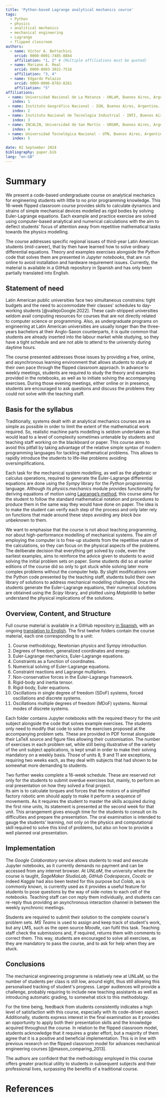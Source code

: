 ```yaml
---
title: 'Python-based Lagrange analytical mechanics course'
tags:
  - Python
  - physics
  - analitical mechanics
  - mechanical engineering
  - Lagrange
  - flipped classroom
authors:
  - name: Víctor A. Bettachini
	orcid: 0000-0001-7485-8884
    affiliation: "1, 2" # (Multiple affiliations must be quoted)
  - name: Mariano A. Real
    orcid: 0000-0003-3022-7516
    affiliation: "3, 4"
  - name: Edgardo Palazzo
    orcid: 0009-0006-8783-8261
    affiliation: "5"
affiliations:
 - name: Universidad Nacional de La Matanza - UNLaM, Buenos Aires, Argentina.
   index: 1
 - name: Instituto Geográfico Nacional - IGN, Buenos Aires, Argentina.
   index: 2
 - name: Instituto Nacional de Tecnología Industrial - INTI, Buenos Aires, Argentina.
   index: 3
 - name: INCALIN, Universidad de San Martín - UNSAM, Buenos Aires, Argentina.
   index: 4
 - name: Universidad Tecnológica Nacional - UTN, Buenos Aires, Argentina.
   index: 5
 
date: 02 September 2024
bibliography: paper.bib
lang: "en-GB"
---
```



<!--  Notas sobre modificaciones y cambios realizados
1. single-degree, single degree: ver nota de estilo de PR. También libro Fasano. Lo usaría como "single degree".
2. "constraint forces", en Fasano, et al aparece como "constraint reaction" y luego lo llaman fuerza (p. 77)
-->

# Summary

We present a code-based undergraduate course on analytical mechanics for engineering students with little to no prior programming knowledge.
This 16-week flipped classroom course provides skills to calculate dynamics and strains of simple mechanical devices modelled as rigid bodies by solving Euler-Lagrange equations.
Each example and practice exercise are solved using computer-based analytical and numerical calculations with the aim to deflect students' focus of attention away from repetitive mathematical tasks towards the physics modelling.

The course addresses specific regional issues of third-year Latin American students (mid-career), that by then have learned how to solve ordinary differential equations. 
Theory and examples exercises alongside the _Python_ code that solves them are presented in _Jupyter notebooks_, that are run online to avoid installation and hardware requirement issues.
Currently, the material is available in a GitHub repository in Spanish and has only been partially translated into English.
<!--
It is free to use and modify under a Creative Commons licence (CC BY-NC-SA 4.0) for the community is encouraged to contribute to its translation and improvement.
-->


## Statement of need
Latin American public universities face two simultaneous constrains: tight budgets and the need to accommodate their classes' schedules to day-working students [@vallejoGoogle:2022].
These cash-stripped universities seldom avail computing resources for courses that are not directly related to computer science or programming. 
Also, as undergraduate programs on engineering at Latin American universities are usually longer than the three-years bachelors at their Anglo-Saxon counterparts, it is quite common that students are already inserted into the labour market while studying, so they have a tight schedule and are not able to attend to the university during daytime hours. 
<!--
Ojalá fuera cierto. Sinceramiento: ni saben que existen las alternativas de software libre. Authorities of these cash-stripped universities often ask that any solution to introduce students to coding skills should be based upon open-source fee-free resources.
-->

<!--
It is worth mentioning that this course is tought at University of La Matanza (UNLaM), located at the outskirts of Buenos Aires that attracts working students who have a day job and take classes courses mostly at night shifts.
-->

<!--
There are deep differences between engineering syllabus to the ones at anglo-saxon counterparts, as undergraduate engineering courses are usually six-years long.
-->
<!--
UNAM, México, 10 semestres
https://www.ingenieria.unam.mx/programas_academicos/licenciatura/mecanica_plan2023.php
-->
<!--
Unicamp, Brasil, 10 semestres
https://www.dac.unicamp.br/sistemas/catalogos/grad/catalogo2023/cursos/10g/sugestao.html
-->

The course presented addresses those issues by providing a free, online, and asynchronous learning environment that allows students to study at their own pace through the flipped classroom approach.
In advance to weekly meetings, students are required to study the theory and examples provided in the notebooks, as well as to initiate solving the accompanying exercises.
During those evening meetings, either online or in presence, students are encouraged to ask questions and discuss the problems they could not solve with the teaching staff.


## Basis for the syllabus
Traditionally, systems dealt with at analytical mechanics courses are as simple as possible in order to limit the extent of the mathematical work required. 
So, realistic machine parts modelling is seldom undertaken as that would lead to a level of complexity sometimes untenable by students and teaching staff working on the blackboard or paper.
This course aims to avoid this pitfall by taking advantage of the relative simple syntax of modern programming languages for tackling mathematical problems.
This allows to rapidly introduce the students to life-like problems avoiding oversimplifications.
<!--
Such over-simplification leads to a complexity jump at the time more realistic systems are needed to be dealt at later courses of the mechanical engineering curricula. 

Yet knowledge and practice not only on numerical analysis, but also on programming as a tool, were seldom exploited at UNLaM to address this issue. 
-->

Each task for the mechanical system modelling, as well as the algebraic or calculus operations, required to generate the Euler-Lagrange differential equations are done using the _Sympy_ library for the _Python_ programming language.
Although its _physics.mechanics_ module provides functionality for deriving equations of motion using [Lagrange’s method](https://docs.sympy.org/latest/modules/physics/mechanics/lagrange.html), this course aims for the student to follow the standard mathematical notation and procedures to produce them in the same way they would have done on paper.
The idea is to make the student can verify each step of the process and only later rely on functions that made around these steps avoiding any _black box_ unbeknown to them.

We want to emphasise that the course is not about teaching programming, nor about high-performance modelling of mechanical systems.
The aim of employing the computer is to free-up students from the repetitive nature of the calculations, so they can focus on the physical aspects of the problems.
The deliberate decision that everything get solved by code, even the earliest examples, aims to reinforce the advice given to students to avoid solving the initial problem sets on paper. 
Some students did so at earlier editions of the course did so only to got stuck while solving later more complex problems without the computer help.
By slight modifications over the Python code presented by the teaching staff, students build their own library of solutions to address mechanical modelling challenges.
Once the students generate the Euler-Lagrange equations, their numerical solutions are obtained using the _Scipy_ library, and plotted using _Matplotlib_ to better understand the physical implications of the solutions.

<!-- ¿Se incluyen referencias a bibliotecas? ¿Hacen eso en artículos de JOSE?
Once the students generate the Euler-Lagrange equations, their numerical solutions are obtained using the _Scipy_ library [@sciPyNMeth:2020], and plotted using _Matplotlib_[@HunterMatplotlib:2007] to better understand the physical implications of the solutions.
-->

<!--
The course uses a general purpose programming language, Python, instead of a more specialized to mathematics ones, such as Octave or Scilab, was made to allow the students to integrate the skills acquired in this course to later subjects of the mechanical engineering curriculum.
All algebraic or calculus operations required to generate the Euler-Lagrange differential equations are done using the Python library Sympy.
Their numerical solutions are obtained using Scipy, and the plotting of results is done using Matplotlib.
-->
<!--
Integrar lo siguiente, tal vez no sea buena idea. No se si aporta algo.
As illustrated by ![Figure 1](kineticExcerpt.png), anytime a repetitive task is identified, it is presented to students as a good candidate to be automated by a function.
-->




## Overview, Content, and Structure
<!--
Repository
-->
Full course material is available in a GitHub repository [in Spanish](https://github.com/bettachini/MecanicaAnaliticaComputacional), with an ongoing [translation to English](https://github.com/unlam/ComputationalAnalyticalMechanics).
The first twelve folders contain the course material, each one corresponding to a unit:
1. Course methodology, Newtonian physics and Sympy introduction.
2. Degrees of freedom, generalized coordinates and energy.
3. Euler-Lagrange mechanics, Euler-Lagrange equations.
4. Constraints as a function of coordinates.
5. Numerical solving of Euler-Lagrange equations.
6. Constraint reactions and Lagrange multipliers.
7. Non-conservative forces in the Euler-Lagrange framework.
8. Rigid-body and inertia tensor.
9. Rigid-body, Euler equations.
10. Oscillations in single degree of freedom (SDoF) systems, forced oscillations and discrete systems.
11. Oscillations multiple degrees of freedom (MDoF) systems. Normal modes of discrete systems.

<!--
Also, accompanied by a set of examples, including functions to be modified by the students and incorporated as new tools to solve
-->
Each folder contains Jupyter notebooks with the required theory for the unit subject alongside the code that solves example exercises.
The students only need to modify that code to solve the exercises proposed at the accompanying problem sets.
These are provided in PDF format alongside their LaTeX source and figure files allowing their customisation.
The number of exercises in each problem set, while still being illustrative of the variety of the unit subject applications, is kept small in order to make their solving mandatory on a weekly basis.
Those of units 8, 9 and 11 are exceptions, requiring two weeks each, as they deal with subjects that had shown to be somewhat more demanding to students.

Two further weeks complete a 16-week schedule.
These are reserved not only for the students to submit overdue exercises but, mainly, to perform an oral presentation on how they solved a final project.  
Its aim is to calculate torques and forces that the motors of a simplified factory robotic arm should apply to make it perform a sequence of movements.
As it requires the student to master the skills acquired during the first nine units, its statement is presented at the second week for that unit.
This arrangement gives enough time for the students to consult on its difficulties and prepare the presentation.
The oral examination is intended to gauge the students' learning, not only on the physics and computational skill required to solve this kind of problems, but also on how to provide a well planned oral presentation.



## Implementation
The _Google Colaboratory_ service allows students to read and execute Jupyter notebooks, as it currently demands no payment and can be accessed from any internet browser.
At _UNLaM_, the university where the course is taught, _SageMaker StudioLab_, _GitHub Codespaces_, _Cocalc_ or indeed _Kaggle_ had also been tested for this purpose but _Colab_, as is commonly known, is currently used as it provides a useful feature for students to pose questions by the way of side-notes to each cell of the notebooks.
Teaching staff can con reply them individually, and students can re-reply thus providing an asynchronous interaction channel in between the weekly synchronic meetings.

Students are required to submit their solution to the complete course's problem sets.
_MS Teams_ is used to assign and keep track of student's work, but any LMS, such as the open source _Moodle_, can fulfil this task.
Teaching staff check the submissions and, if required, returns them with comments to correct them.
This way, students are encouraged to solve all exercises, as they are mandatory to pass the course, and to ask for help when they are stuck.


## Conclusions
The mechanical engineering programme is relatively new at UNLaM, so the number of students per class is still low, around eight, thus still allowing this personalised tracking of student's progress.
Larger audiences will provide a challenge, probably requiring to include new teaching assistants as well as introducing automatic grading, to somewhat stick to this methodology.
<!--
## Balance of the methodology
This course differs from conventional ones by being:
- Code-based:
  1. Avoids the repetitive nature of blackboard or paper based calculations. 
  1. By iteratively modifying previously tested code (initially designed for simpler mechanical systems), students expand their analytical capabilities.
  1. The complexity of the code evolves alongside the mechanical system’s intricacies introduced each class.
  1. This approach eliminates the need to _start from scratch_ when dealing with the extensive calculations required for analyzing complex mechanical systems using the Euler-Lagrange formalism.
  1. All systems used are currently available online on a non-cost basis, from the student point of view. Being based on free software, if any of them is later placed behind a paywall, it would be simple to run them from on the premise servers.
- Following a flipped classroom approach
  1. Students are provided with online theory and example problems to study before weekly meetings. These asynchronous activities save classroom time for discussions and problem-solving.
  1. During synchronic meetings they can rise to teachers any questions related to theory or problem-solving, so they can finish their exercise sets.
  1. All exercises are turned-in for evaluation. Compliance is tracked with an online learning management system. 
-->    
<!--
This course stands out from conventional approaches in Latin American courses by adopting a code-based methodology.
Rather than relying solely on repetitive blackboard or paper-based calculations, students engage the problems with code.
By iteratively modifying and experimenting with example code the students gradually expand their analytical capabilities, so focusing on the physical aspects and not on the mathematical aspect of the problems.
This also provides the advantage to increase the complexity of the problems, since numerical approaches can easily be applied by modifying teacher's code.

As the mechanical systems discussed in class become more intricate, so does the complexity of the code.
Yet, the students are not required to _start from scratch_ when dealing with the extensive calculations required for analysing complex mechanical systems using the Euler-Lagrange formalism.

Another important point is that all the systems used are currently available online at no cost to students, and since they are based on free software, any potential paywalls won’t hinder access; students can always run the systems on local servers.

As discussed previously, the presented course follows a flipped-classroom approach.
Students receive online theory materials and example problems to study in anticipation to weekly meetings.
Asynchronous personal consultations on exercises free-up valuable classroom time for collaborative problem-solving and discussions on difficult concepts of theory.

In summary, this course combines code-based exploration with a flipped classroom model, empowering students into complex mechanical systems while optimizing their learning experience
-->
For the time being, feedback from students consistently indicates a high level of satisfaction with this course, especially with its code-driven aspect.
Additionally, students express interest in the final examination as it provides an opportunity to apply both their presentation skills and the knowledge acquired throughout the course.
In relation to the flipped classroom model, students acknowledge that it requires a grater effort, but a majority of them agree that it is a positive and beneficial implementation.
This is in line with previous research on the flipped classroom model for advances mechanical engineering courses [@mason_comparing_2013].


The authors are confident that the methodology employed in this course offers greater practical utility to students in subsequent subjects and their professional lives, surpassing the benefits of a traditional course.

<!--
Citations to entries in paper.bib should be in
[rMarkdown](http://rmarkdown.rstudio.com/authoring_bibliographies_and_citations.html)
format.

For a quick reference, the following citation commands can be used:
- `@author:2001`  ->  "Author et al. (2001)"
- `[@author:2001]` -> "(Author et al., 2001)"
- `[@author1:2001; @author2:2001]` -> "(Author1 et al., 2001; Author2 et al., 2002)"

# Figures

Figures can be included like this: ![Example figure.](figure.png)

# Acknowledgements

We acknowledge contributions from Brigitta Sipocz, Syrtis Major, and Semyeong
Oh, and support from Kathryn Johnston during the genesis of this project.
-->
# References
